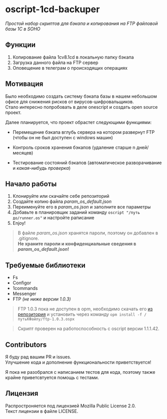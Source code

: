 # oscript-1cd-backuper

*Простой набор скриптов для бэкапа и копирования на FTP файловой базы 1С в SOHO*

## Функции

1. Копирование файла 1cv8.1cd в локальную папку бэкапа
2. Загрузка данного файла на FTP сервер
3. Оповещение в телеграм о происходящих операциях

## Мотивация

Было необходимо создать систему бэкапа базы в нашем небольшом офисе для снижения рисков от вирусов-шифровальщиков.  
Стало интересно попробовать в деле onescript и создать open source проект.  

Далее планируется, что проект обрастет следующими функциями:

* Перемещение бэкапа вглубь сервера на котором развернут FTP (чтобы он не был доступен с windows машин)
  
* Контроль сроков хранения бэкапов (удаление старше n дней/месяцев)

* Тестирование состояний бэкапов (автоматическое разворачивание и *какая-нибудь проверка*)

## Начало работы

1. Клонируйте или скачайте себе репозиторий
2. Создайте копию файла *param_os_default.json* 
3. Переименуйте его в *param_os.json* и заполните все параметры
4. Добавьте в планировщик заданий команду `oscript "/путь до/runner.os"` и настройте раписание
5. Enjoy!

>В файле *param_os.json* хранятся пароли, поэтому он добавлен в .gitignore.  
> __Не храните пароли и конфиденциальные сведения в *param_os_default.json*!__

## Требуемые библиотеки

* Fs
* Configor
* 1commands
* Messenger
* FTP *(не ниже версии 1.0.3)*

> FTP 1.0.3 пока не доступен в opm, необходимо скачать его [из репозитория](https://github.com/dmpas/oscript-ftp/releases/tag/v1.0.3-alpha1) и установить через команду `opm install -f /путьКФайлу/ftp-1.0.3.ospx`

>Скрипт проверен на работоспособность с oscript версии 1.1.1.42.

## Contributors

Я буду рад вашим PR и issues.  
Улучшение кода и дополнение функциональности приветствуется!

Я пока не разобрался с написанием тестов для кода, поэтому также крайне приветсвтуется помощь с тестами.

## Лицензия

Распростроняется под лицензией Mozilla Public License 2.0.  
Текст лицензии в файле LICENSE.
